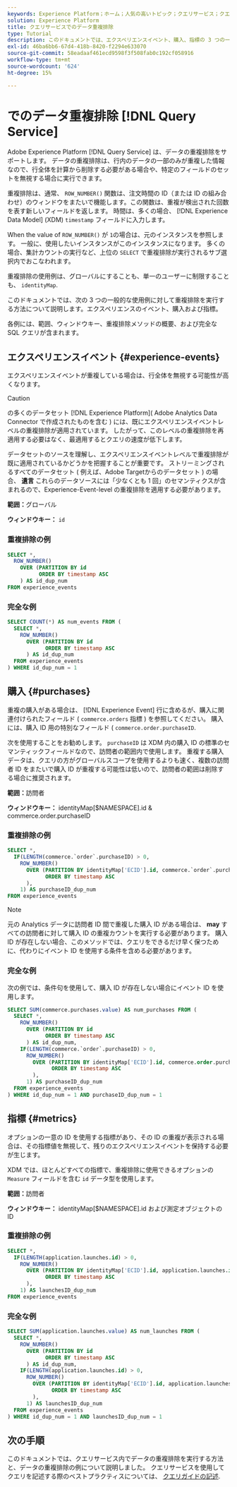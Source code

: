 ```yaml
---
keywords: Experience Platform；ホーム；人気の高いトピック；クエリサービス；クエリサービス；データ重複排除；重複排除；
solution: Experience Platform
title: クエリサービスでのデータ重複排除
type: Tutorial
description: このドキュメントでは、エクスペリエンスイベント、購入、指標の 3 つの一般的な使用例の重複を排除するための、サブ選択と完全なサンプルクエリの例について説明します。
exl-id: 46ba6bb6-67d4-418b-8420-f2294e633070
source-git-commit: 58eadaaf461ecd9598f3f508fab0c192cf058916
workflow-type: tm+mt
source-wordcount: '624'
ht-degree: 15%

---
```


# でのデータ重複排除 [!DNL Query Service]

Adobe Experience Platform [!DNL Query Service] は、データの重複排除をサポートします。 データの重複排除は、行内のデータの一部のみが重複した情報なので、行全体を計算から削除する必要がある場合や、特定のフィールドのセットを無視する場合に実行できます。

重複排除は、通常、 `ROW_NUMBER()` 関数は、注文時間の ID（または ID の組み合わせ）のウィンドウをまたいで機能します。この関数は、重複が検出された回数を表す新しいフィールドを返します。 時間は、多くの場合、 [!DNL Experience Data Model] (XDM) `timestamp` フィールドに入力します。

When the value of `ROW_NUMBER()` が `1`の場合は、元のインスタンスを参照します。 一般に、使用したいインスタンスがこのインスタンスになります。 多くの場合、集計カウントの実行など、上位の `SELECT` で重複排除が実行されるサブ選択内でおこなわれます。

重複排除の使用例は、グローバルにすることも、単一のユーザーに制限することも、 `identityMap`.

このドキュメントでは、次の 3 つの一般的な使用例に対して重複排除を実行する方法について説明します。エクスペリエンスのイベント、購入および指標。

各例には、範囲、ウィンドウキー、重複排除メソッドの概要、および完全な SQL クエリが含まれます。

## エクスペリエンスイベント {#experience-events}

エクスペリエンスイベントが重複している場合は、行全体を無視する可能性が高くなります。

>[!CAUTION]
>
>の多くのデータセット [!DNL Experience Platform]( Adobe Analytics Data Connector で作成されたものを含む ) には、既にエクスペリエンスイベントレベルの重複排除が適用されています。 したがって、このレベルの重複排除を再適用する必要はなく、最適用するとクエリの速度が低下します。
>
>データセットのソースを理解し、エクスペリエンスイベントレベルで重複排除が既に適用されているかどうかを把握することが重要です。 ストリーミングされるすべてのデータセット ( 例えば、Adobe Targetからのデータセット ) の場合、 **遺言** これらのデータソースには「少なくとも 1 回」のセマンティクスが含まれるので、Experience-Event-level の重複排除を適用する必要があります。

**範囲：**&#x200B;グローバル

**ウィンドウキー：** `id`

### 重複排除の例

```sql
SELECT *,
  ROW_NUMBER()
    OVER (PARTITION BY id
          ORDER BY timestamp ASC
    ) AS id_dup_num
FROM experience_events
```

### 完全な例

```sql
SELECT COUNT(*) AS num_events FROM (
  SELECT *,
    ROW_NUMBER()
      OVER (PARTITION BY id
            ORDER BY timestamp ASC
      ) AS id_dup_num
  FROM experience_events
) WHERE id_dup_num = 1
```

## 購入 {#purchases}

重複の購入がある場合は、 [!DNL Experience Event] 行に含めるが、購入に関連付けられたフィールド ( `commerce.orders` 指標 ) を参照してください。 購入には、購入 ID 用の特別なフィールド ( `commerce.order.purchaseID`.

次を使用することをお勧めします。 `purchaseID` は XDM 内の購入 ID の標準のセマンティックフィールドなので、訪問者の範囲内で使用します。 重複する購入データは、クエリの方がグローバルスコープを使用するよりも速く、複数の訪問者 ID をまたいで購入 ID が重複する可能性は低いので、訪問者の範囲は削除する場合に推奨されます。

**範囲：**&#x200B;訪問者

**ウィンドウキー：** identityMap[$NAMESPACE].id &amp; commerce.order.purchaseID

### 重複排除の例

```sql
SELECT *,
  IF(LENGTH(commerce.`order`.purchaseID) > 0,
    ROW_NUMBER()
      OVER (PARTITION BY identityMap['ECID'].id, commerce.`order`.purchaseID
            ORDER BY timestamp ASC
      ),
    1) AS purchaseID_dup_num
FROM experience_events
```

>[!NOTE]
>
>元の Analytics データに訪問者 ID 間で重複した購入 ID がある場合は、 **may** すべての訪問者に対して購入 ID の重複カウントを実行する必要があります。 購入 ID が存在しない場合、このメソッドでは、クエリをできるだけ早く保つために、代わりにイベント ID を使用する条件を含める必要があります。

### 完全な例

次の例では、条件句を使用して、購入 ID が存在しない場合にイベント ID を使用します。

```sql
SELECT SUM(commerce.purchases.value) AS num_purchases FROM (
  SELECT *,
    ROW_NUMBER()
      OVER (PARTITION BY id
            ORDER BY timestamp ASC
      ) AS id_dup_num,
    IF(LENGTH(commerce.`order`.purchaseID) > 0,
      ROW_NUMBER()
        OVER (PARTITION BY identityMap['ECID'].id, commerce.order.purchaseID
              ORDER BY timestamp ASC
        ),
      1) AS purchaseID_dup_num
  FROM experience_events
) WHERE id_dup_num = 1 AND purchaseID_dup_num = 1
```

## 指標 {#metrics}

オプションの一意の ID を使用する指標があり、その ID の重複が表示される場合は、その指標値を無視して、残りのエクスペリエンスイベントを保持する必要が生じます。

XDM では、ほとんどすべての指標で、重複排除に使用できるオプションの `Measure` フィールドを含む `id` データ型を使用します。

**範囲：**&#x200B;訪問者

**ウィンドウキー：** identityMap[$NAMESPACE].id および測定オブジェクトの ID

### 重複排除の例

```sql
SELECT *,
  IF(LENGTH(application.launches.id) > 0,
    ROW_NUMBER()
      OVER (PARTITION BY identityMap['ECID'].id, application.launches.id
            ORDER BY timestamp ASC
      ),
    1) AS launchesID_dup_num
FROM experience_events
```

### 完全な例

```sql
SELECT SUM(application.launches.value) AS num_launches FROM (
  SELECT *,
    ROW_NUMBER()
      OVER (PARTITION BY id
            ORDER BY timestamp ASC
      ) AS id_dup_num,
    IF(LENGTH(application.launches.id) > 0,
      ROW_NUMBER()
        OVER (PARTITION BY identityMap['ECID'].id, application.launches.id
              ORDER BY timestamp ASC
        ),
      1) AS launchesID_dup_num
  FROM experience_events
) WHERE id_dup_num = 1 AND launchesID_dup_num = 1
```

## 次の手順

このドキュメントでは、クエリサービス内でデータの重複排除を実行する方法と、データの重複排除の例について説明しました。 クエリサービスを使用してクエリを記述する際のベストプラクティスについては、 [クエリガイドの記述](./writing-queries.md).
